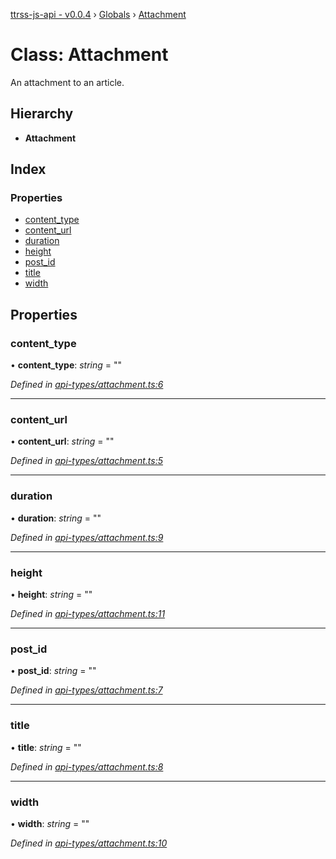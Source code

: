 [ttrss-js-api - v0.0.4](../README.md) › [Globals](../globals.md) › [Attachment](attachment.md)

# Class: Attachment

An attachment to an article.

## Hierarchy

* **Attachment**

## Index

### Properties

* [content_type](attachment.md#content_type)
* [content_url](attachment.md#content_url)
* [duration](attachment.md#duration)
* [height](attachment.md#height)
* [post_id](attachment.md#post_id)
* [title](attachment.md#title)
* [width](attachment.md#width)

## Properties

###  content_type

• **content_type**: *string* = ""

*Defined in [api-types/attachment.ts:6](https://github.com/fchristl/ttrss-js-api/blob/2ed851a/src/api-types/attachment.ts#L6)*

___

###  content_url

• **content_url**: *string* = ""

*Defined in [api-types/attachment.ts:5](https://github.com/fchristl/ttrss-js-api/blob/2ed851a/src/api-types/attachment.ts#L5)*

___

###  duration

• **duration**: *string* = ""

*Defined in [api-types/attachment.ts:9](https://github.com/fchristl/ttrss-js-api/blob/2ed851a/src/api-types/attachment.ts#L9)*

___

###  height

• **height**: *string* = ""

*Defined in [api-types/attachment.ts:11](https://github.com/fchristl/ttrss-js-api/blob/2ed851a/src/api-types/attachment.ts#L11)*

___

###  post_id

• **post_id**: *string* = ""

*Defined in [api-types/attachment.ts:7](https://github.com/fchristl/ttrss-js-api/blob/2ed851a/src/api-types/attachment.ts#L7)*

___

###  title

• **title**: *string* = ""

*Defined in [api-types/attachment.ts:8](https://github.com/fchristl/ttrss-js-api/blob/2ed851a/src/api-types/attachment.ts#L8)*

___

###  width

• **width**: *string* = ""

*Defined in [api-types/attachment.ts:10](https://github.com/fchristl/ttrss-js-api/blob/2ed851a/src/api-types/attachment.ts#L10)*
